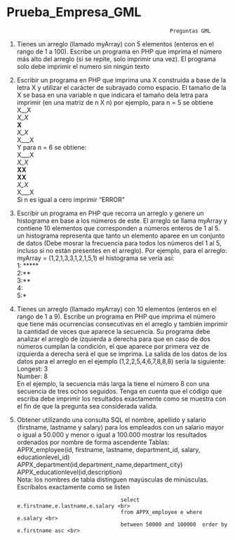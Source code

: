 # Prueba_Empresa_GML
                                                        Preguntas GML

1. Tienes un arreglo (llamado myArray) con 5 elementos (enteros en el rango de 1 a 100). Escribe un programa en PHP que imprima el número más alto del arreglo (si se repite, solo imprimir una vez). El programa solo debe imprimir el numero sin ningún texto

2. Escribir un programa en PHP que imprima una X construida a base de la letra X y utilizar el carácter de subrayado como espacio. El tamaño de la X se basa en una variable n que indicara el tamaño dela letra para imprimir (en una matriz de n X n) por ejemplo, para n = 5 se obtiene <br>
X__X  <br>
_X_X_ <br>
__X__ <br>
_X_X_ <br>
X___X <br>
Y para n = 6 se obtiene: <br>
X___X <br>
_X_X_ <br>
__XX__ <br>
__XX__ <br>
_X_X_ <br>
X___X <br>
Si n es igual a cero imprimir “ERROR” <br>

3. Escribir un programa en PHP que recorra un arreglo y genere un histograma en base a los números de este. El arreglo se llama myArray y contiene 10 elementos que corresponden a números enteros de 1 al 5. un histograma representa que tanto un elemento aparee en un conjunto de datos (Debe mosrar la frecuencia para todos los números del 1 al 5, incluso si no están presentes en el arreglo). Por ejemplo, para el arreglo: <br>
myArray = (1,2,1,3,3,1,2,1,5,1) el histograma se vería así: <br>
1: ***** <br>
2:** <br>
3:** <br>
4: <br>
5:* <br>

4. Tienes un arreglo (llamado myArray) con 10 elementos (enteros en el rango de 1 a 9). Escribe un programa en PHP que imprima el número que tiene más ocurrencias consecutivas en el arreglo y también imprimir la cantidad de veces que aparece la secuencia.
Su programa debe analizar el arreglo de izquierda a derecha para que en caso de dos números cumplan la condición, el que aparece por primera vez de izquierda a derecha será el que se imprima. La salida de los datos de los datos para el arreglo en el ejemplo (1,2,2,5,4,6,7,8,8,8) sería la siguiente: <br>
Longest: 3 <br>
Number: 8 <br>
En el ejemplo, la secuencia más larga la tiene el número 8 con una secuencia de tres ochos seguidos. Tenga en cuenta que el código que escriba debe imprimir los resultados exactamente como se muestra con el fin de que la pregunta sea considerada valida. <br>

5. Obtener utilizando una consulta SQL el nombre, apellido y salario (firstname, lastname y salary) para los empleados con un salario mayor o igual a 50.000 y menor o igual a 100.000 mostrar los resultados ordenados por nombre de forma ascendente
Tablas: <br>
APPX_employee(id, firstname, lastname, department_id, salary, educationlevel_id) <br>
APPX_department(id,department_name,department_city) <br>
APPX_educationlevel(id,description) <br>
Nota: los nombres de tabla distinguen mayúsculas de minúsculas. Escríbalos exactamente como se listen <br>


                                        select e.firstname,e.lastname,e.salary <br>
                                        from APPX_employee e where e.salary <br>
                                        between 50000 and 100000  order by  e.firstname asc <br>








